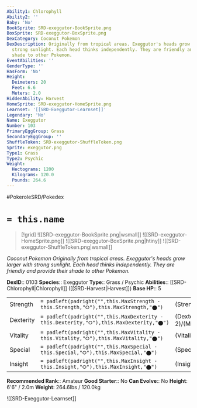```yaml
---
Ability1: Chlorophyll
Ability2: ''
Baby: 'No'
BookSprite: SRD-exeggutor-BookSprite.png
BoxSprite: SRD-exeggutor-BoxSprite.png
DexCategory: Coconut Pokemon
DexDescription: Originally from tropical areas. Exeggutor's heads grow larger with
  strong sunlight. Each head thinks independently. They are friendly and provide their
  shade to other Pokemon.
EventAbilities: ''
GenderType: ''
HasForm: 'No'
Height:
  Deimeters: 20
  Feet: 6.6
  Meters: 2.0
HiddenAbility: Harvest
HomeSprite: SRD-exeggutor-HomeSprite.png
Learnset: '[[SRD-Exeggutor-Learnset]]'
Legendary: 'No'
Name: Exeggutor
Number: 103
PrimaryEggGroup: Grass
SecondaryEggGroup: ''
ShuffleToken: SRD-exeggutor-ShuffleToken.png
Sprite: exeggutor.png
Type1: Grass
Type2: Psychic
Weight:
  Hectograms: 1200
  Kilograms: 120.0
  Pounds: 264.6
---
```


#PokeroleSRD/Pokedex

# `= this.name`

> [!grid]
> ![[SRD-exeggutor-BookSprite.png|wsmall]]
> ![[SRD-exeggutor-HomeSprite.png]]
> ![[SRD-exeggutor-BoxSprite.png|htiny]]
> ![[SRD-exeggutor-ShuffleToken.png|wsmall]]


*Coconut Pokemon*
*Originally from tropical areas. Exeggutor's heads grow larger with strong sunlight. Each head thinks independently. They are friendly and provide their shade to other Pokemon.*

**DexID**:: 0103
**Species**:: Exeggutor
**Type**:: Grass / Psychic
**Abilities**:: [[SRD-Chlorophyll|Chlorophyll]] ([[SRD-Harvest|Harvest]])
**Base HP**:: 5

|           |                                                                                        |                                          |
| --------- | -------------------------------------------------------------------------------------- | ---------------------------------------- |
| Strength  | `= padleft(padright("",this.MaxStrength - this.Strength,"⭘"),this.MaxStrength,"⬤")`    | (Strength::3)/(MaxStrength::6)   |
| Dexterity | `= padleft(padright("",this.MaxDexterity - this.Dexterity,"⭘"),this.MaxDexterity,"⬤")` | (Dexterity:: 2)/(MaxDexterity::4) |
| Vitality  | `= padleft(padright("",this.MaxVitality - this.Vitality,"⭘"),this.MaxVitality,"⬤")`    | (Vitality::2)/(MaxVitality::5)   |
| Special   | `= padleft(padright("",this.MaxSpecial - this.Special,"⭘"),this.MaxSpecial,"⬤")`       | (Special::3)/(MaxSpecial::7)     |
| Insight   | `= padleft(padright("",this.MaxInsight - this.Insight,"⭘"),this.MaxInsight,"⬤")`       | (Insight::2)/(MaxInsight::5)     |


**Recommended Rank**:: Amateur
**Good Starter**:: No
**Can Evolve**:: No
**Height**: 6'6" / 2.0m
**Weight**: 264.6lbs / 120.0kg

![[SRD-Exeggutor-Learnset]]